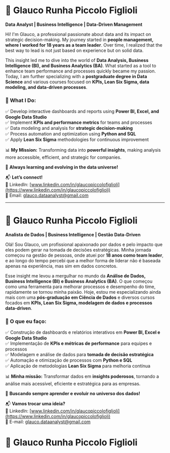 # 🚀 Glauco Runha Piccolo Figlioli  

**Data Analyst | Business Intelligence | Data-Driven Management**  

Hi! I'm Glauco, a professional passionate about data and its impact on strategic decision-making. My journey started in **people management, where I worked for 18 years as a team leader**. Over time, I realized that the best way to lead is not just based on experience but on solid data.  

This insight led me to dive into the world of **Data Analysis, Business Intelligence (BI), and Business Analytics (BA)**. What started as a tool to enhance team performance and processes quickly became my passion. Today, I am further specializing with a **postgraduate degree in Data Science** and various courses focused on **KPIs, Lean Six Sigma, data modeling, and data-driven processes**.  

### 🔹 **What I Do:**  
✅ Develop interactive dashboards and reports using **Power BI, Excel, and Google Data Studio**  
✅ Implement **KPIs and performance metrics** for teams and processes  
✅ Data modeling and analysis for **strategic decision-making**  
✅ Process automation and optimization using **Python and SQL**  
✅ Apply **Lean Six Sigma** methodologies for continuous improvement  

📊 **My Mission:** Transforming data into **powerful insights**, making analysis more accessible, efficient, and strategic for companies.  

🚀 **Always learning and evolving in the data universe!**  

📬 **Let’s connect!**  
📌 LinkedIn: [www.linkedin.com/in/glaucopiccolofiglioli](https://www.linkedin.com/in/glaucopiccolofiglioli)  
📩 Email: glauco.dataanalyst@gmail.com  

---

# 🚀 Glauco Runha Piccolo Figlioli  

**Analista de Dados | Business Intelligence | Gestão Data-Driven**  

Olá! Sou Glauco, um profissional apaixonado por dados e pelo impacto que eles podem gerar na tomada de decisões estratégicas. Minha jornada começou na gestão de pessoas, onde atuei por **18 anos como team leader**, e ao longo do tempo percebi que a melhor forma de liderar não é baseada apenas na experiência, mas sim em dados concretos.  

Esse insight me levou a mergulhar no mundo da **Análise de Dados, Business Intelligence (BI) e Business Analytics (BA)**. O que começou como uma ferramenta para melhorar processos e desempenho do time, rapidamente se tornou minha paixão. Hoje, estou me especializando ainda mais com uma **pós-graduação em Ciência de Dados** e diversos cursos focados em **KPIs, Lean Six Sigma, modelagem de dados e processos data-driven**.  

### 🔹 **O que eu faço:**  
✅ Construção de dashboards e relatórios interativos em **Power BI, Excel e Google Data Studio**  
✅ Implementação de **KPIs e métricas de performance** para equipes e processos  
✅ Modelagem e análise de dados para **tomada de decisão estratégica**  
✅ Automação e otimização de processos com **Python e SQL**  
✅ Aplicação de metodologias **Lean Six Sigma** para melhoria contínua  

📊 **Minha missão:** Transformar dados em **insights poderosos**, tornando a análise mais acessível, eficiente e estratégica para as empresas.  

🚀 **Buscando sempre aprender e evoluir no universo dos dados!**  

📬 **Vamos trocar uma ideia?**  
📌 LinkedIn: [www.linkedin.com/in/glaucopiccolofiglioli](https://www.linkedin.com/in/glaucopiccolofiglioli)  
📩 E-mail: glauco.dataanalyst@gmail.com  
# 🚀 Glauco Runha Piccolo Figlioli
